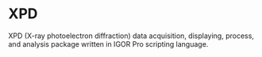 # XPD
XPD (X-ray photoelectron diffraction) data acquisition, displaying, process, and analysis package written in IGOR Pro scripting language.
